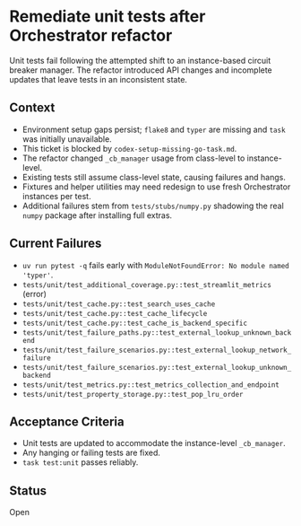 # Remediate unit tests after Orchestrator refactor

Unit tests fail following the attempted shift to an instance-based circuit
breaker manager. The refactor introduced API changes and incomplete updates that
leave tests in an inconsistent state.

## Context
- Environment setup gaps persist; `flake8` and `typer` are missing and `task` was
  initially unavailable.
- This ticket is blocked by `codex-setup-missing-go-task.md`.
- The refactor changed `_cb_manager` usage from class-level to instance-level.
- Existing tests still assume class-level state, causing failures and hangs.
- Fixtures and helper utilities may need redesign to use fresh Orchestrator
  instances per test.
- Additional failures stem from `tests/stubs/numpy.py` shadowing the real
  `numpy` package after installing full extras.

## Current Failures
- `uv run pytest -q` fails early with `ModuleNotFoundError: No module named 'typer'`.
- `tests/unit/test_additional_coverage.py::test_streamlit_metrics` (error)
- `tests/unit/test_cache.py::test_search_uses_cache`
- `tests/unit/test_cache.py::test_cache_lifecycle`
- `tests/unit/test_cache.py::test_cache_is_backend_specific`
- `tests/unit/test_failure_paths.py::test_external_lookup_unknown_backend`
- `tests/unit/test_failure_scenarios.py::test_external_lookup_network_failure`
- `tests/unit/test_failure_scenarios.py::test_external_lookup_unknown_backend`
- `tests/unit/test_metrics.py::test_metrics_collection_and_endpoint`
- `tests/unit/test_property_storage.py::test_pop_lru_order`

## Acceptance Criteria
- Unit tests are updated to accommodate the instance-level `_cb_manager`.
- Any hanging or failing tests are fixed.
- `task test:unit` passes reliably.

## Status
Open

